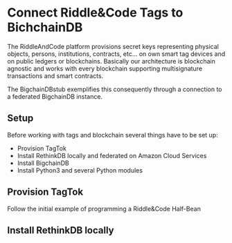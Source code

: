 Connect Riddle&Code Tags to BichchainDB
=======================================

The RiddleAndCode platform provisions secret keys representing physical objects, persons, institutions, contracts, etc... on own smart tag devices and on public ledgers or blockchains. Basically our architecture is blockchain agnostic and works with every blockchain supporting multisignature transactions and smart contracts.

The BigchainDBstub exemplifies this consequently through a connection to a federated BigchainDB instance.

## Setup

Before working with tags and blockchain several things have to be set up:

- Provision TagTok
- Install RethinkDB locally and federated on Amazon Cloud Services
- Install BigchainDB
- Install Python3 and several Python modules

## Provision TagTok

Follow the initial example of programming a Riddle&Code Half-Bean

## Install RethinkDB locally 
